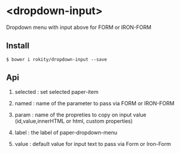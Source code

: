 # \<dropdown-input\>

Dropdown menu with input above for FORM or IRON-FORM

## Install 


```
$ bower i rokity/dropdown-input --save
```
## Api

1. selected : set selected paper-item

2. named : name of the parameter to pass via FORM or IRON-FORM

3. param : name of the propreties to copy on input value (id,value,innerHTML or html, custom properties)

4. label : the label of paper-dropdown-menu

5. value : default value for input text to pass via Form or Iron-Form


